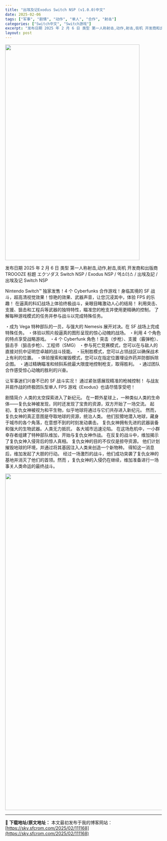 ```yaml
---
title: "出埃及记Exodus Switch NSP (v1.0.0)中文"
date: 2025-02-06
tags: ["军事", "剧情", "动作", "单人", "合作", "射击"]
categories: ["Switch中文", "Switch游戏"]
excerpt: "发布日期 2025 年 2 月 6 日 类型 第一人称射击,动作,射击,街机 开发商和出版商 TROOOZE 标题 エクソダス Switch NSP / Exodus NSP / 엑소더스 / 出埃及記 / 出埃及记 Switch NSP Nintendo Switch™ 独家发售！4 个 Cybe&hellip;"
layout: post
---
```


<img class="aligncenter size-full wp-image-111137" src="https://sky.sfcrom.com/wp-content/uploads/2025/02/2025020613295157.webp" alt="" width="432" height="692" />

发布日期 2025 年 2 月 6 日
类型 第一人称射击,动作,射击,街机
开发商和出版商 TROOOZE
标题 エクソダス Switch NSP / Exodus NSP / 엑소더스 / 出埃及記 / 出埃及记 Switch NSP

Nintendo Switch™ 独家发售！4 个 Cyber​​funks 合作游戏！身临其境的 SF 战斗，超高清视觉效果！惊艳的效果、武器声音，让您沉浸其中，体验 FPS 的乐趣！
在逼真的科幻战场上体验终极战斗，亲眼目睹激动人心的结局！
利用突击、支援、狙击和工程兵等武器的独特特性，瞄准您的枪支并使用更精确的控制，
了解每种游戏模式的任务并参与战斗以完成特殊任务。

・成为 Vega 特种部队的一员，与强大的 Nemesis 展开对决。在 SF 战场上完成特殊任务。
・体验以照片般逼真的图形呈现的惊心动魄的战场。
・利用 4 个角色的特点享受战略游戏。
・4 个 Cyber​​funk 角色！突击（步枪）、支援（霰弹枪）、狙击手（狙击步枪）、工程师（SMG）
・参与死亡竞赛模式，您可以在与敌人的直接对抗中证明您卓越的战斗技能。
・玩制胜模式，您可以占领战区以确保战术上有利的位置。
・体验搜索和摧毁模式，您可以在指定位置埋设炸药并防御拆除企图。
・通过精确瞄准和倾斜系统最大限度地控制枪支，取得胜利。
・通过团队合作感受惊心动魄的胜利的兴奋。

让军事迷们兴奋不已的 SF 战斗实况！
通过紧张感展现精准的枪械控制！
与战友并肩作战的终极团队型单人 FPS 游戏《Exodus》也请尽情享受吧！

剧情简介
人类的太空探索进入了新纪元。
在一颗外星球上，一种类似人类的生命体——复仇女神被发现，同时还发现了宝贵的资源，双方开始了一场交流。
起初，复仇女神被视为和平生物，似乎地球将通过与它们共存进入新纪元。
然而，复仇女神的真正意图是夺取地球的资源，统治人类。
他们狡猾地潜入地球，藏身于城市的各个角落，在意想不到的时刻发动袭击。
复仇女神拥有先进的武器装备和强大的生物武器。人类无力抵抗，
各大城市迅速沦陷。
在这场危机中，一小群幸存者组建了特种部队维加，开始与复仇女神作战。
在反复的战斗中，维加揭示了复仇女神入侵背后的惊人真相。
复仇女神的目的不仅仅是掠夺资源。
他们计划摧毁地球的环境，并通过将其基因注入人类来创造一个新物种。
得知这一消息后，维加发起了大胆的行动。
经过一场激烈的战斗，他们成功突袭了复仇女神的基地并消灭了他们的首领。然而
，复仇女神的入侵仍在继续，维加准备进行一场事关人类命运的最终战斗。

<img class="aligncenter size-full wp-image-111136" src="https://sky.sfcrom.com/wp-content/uploads/2025/02/2025020613295078.webp" alt="" width="1920" height="1080" />

---
📖 **下载地址/原文地址：** 本文最初发布于我的博客网站：[https://sky.sfcrom.com/2025/02/111168](https://sky.sfcrom.com/2025/02/111168)
